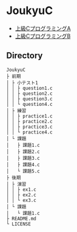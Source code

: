 # JoukyuC

- [上級CプログラミングA](https://syllabus.kosen-k.go.jp/Pages/PublicSyllabus?school_id=23&department_id=13&subject_code=33113&year=2018&lang=ja)
- [上級CプログラミングB](https://syllabus.kosen-k.go.jp/Pages/PublicSyllabus?school_id=23&department_id=13&subject_code=33212&year=2018&lang=ja)

## Directory

```
JoukyuC
├ 前期
│ ├ 小テスト1
│ │ ├ question1.c
│ │ ├ question2.c
│ │ ├ question3.c
│ │ └ question4.c
│ ├ 練習
│ │ ├ practice1.c
│ │ ├ practice2.c
│ │ ├ practice3.c
│ │ └ practice4.c
│ └ 課題
│   ├ 課題1.c
│   ├ 課題2.c
│   ├ 課題3.c
│   ├ 課題4.c
│   └ 課題5.c
├ 後期
│ ├ 演習
│ │ ├ ex1.c
│ │ ├ ex2.c
│ │ └ ex3.c
│ └ 課題
│   └ 課題1.c
├ README.md
└ LICENSE
```
